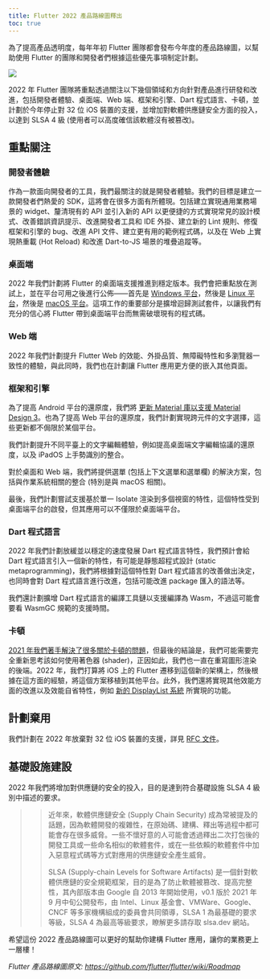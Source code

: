 ```yaml
---
title: Flutter 2022 產品路線圖釋出
toc: true
---
```


為了提高產品透明度，每年年初 Flutter 團隊都會發布今年度的產品路線圖，以幫助使用 Flutter 的團隊和開發者們根據這些優先事項制定計劃。

![](https://files.flutter-io.cn/posts/flutter-cn/2022/flutter-roadmap-2022/flutter-2022-roadmap.jpg)

2022 年 Flutter 團隊將重點透過關注以下幾個領域和方向針對產品進行研發和改進，包括開發者體驗、桌面端、Web 端、框架和引擎、Dart 程式語言、卡頓，並計劃於今年停止對 32 位 iOS 裝置的支援，並增加對軟體供應鏈安全方面的投入，以達到 SLSA 4 級 (使用者可以高度確信該軟體沒有被篡改)。

## 重點關注

### 開發者體驗

作為一款面向開發者的工具，我們最關注的就是開發者體驗。我們的目標是建立一款開發者們熱愛的 SDK，這將會在很多方面有所體現。包括建立實現通用業務場景的 widget、釐清現有的 API 並引入新的 API 以更便捷的方式實現常見的設計模式、改善錯誤資訊提示、改進開發者工具和 IDE 外掛、建立新的 Lint 規則、修復框架和引擎的 bug、改進 API 文件、建立更有用的範例程式碼，以及在 Web 上實現熱重載 (Hot Reload) 和改進 Dart-to-JS 場景的堆疊追蹤等。

### 桌面端

2022 年我們計劃將 Flutter 的桌面端支援推進到穩定版本。我們會把重點放在測試上，並在平台可用之後進行公佈——首先是 [Windows 平台](https://github.com/flutter/flutter/projects/209)，然後是 [Linux 平台](https://github.com/flutter/flutter/projects/216)，然後是 [macOS 平台](https://github.com/flutter/flutter/projects/215)。這項工作的重要部分是擴增迴歸測試套件，以讓我們有充分的信心將 Flutter 帶到桌面端平台而無需破壞現有的程式碼。

### Web 端

2022 年我們計劃提升 Flutter Web 的效能、外掛品質、無障礙特性和多瀏覽器一致性的體驗，與此同時，我們也在計劃讓 Flutter 應用更方便的嵌入其他頁面。

### 框架和引擎

為了提高 Android 平台的還原度，我們將 [更新 Material 庫以支援 Material Design 3](https://github.com/flutter/flutter/issues/91605)。也為了提高 Web 平台的還原度，我們計劃實現跨元件的文字選擇，這些更新都不侷限於某個平台。

我們計劃提升不同平臺上的文字編輯體驗，例如提高桌面端文字編輯協議的還原度，以及 iPadOS 上手勢識別的整合。

對於桌面和 Web 端，我們將提供選單 (包括上下文選單和選單欄) 的解決方案，包括與作業系統相關的整合 (特別是與 macOS 相關)。

最後，我們計劃嘗試支援基於單一 Isolate 渲染到多個視窗的特性，這個特性受到桌面端平台的啟發，但其應用可以不僅限於桌面端平台。

### Dart 程式語言

2022 年我們計劃放緩並以穩定的速度發展 Dart 程式語言特性，我們預計會給 Dart 程式語言引入一個新的特性，有可能是靜態超程式設計 (static metaprogramming)，我們將根據對這個特性對 Dart 程式語言的改善做出決定，也同時會對 Dart 程式語言進行改進，包括可能改進 package 匯入的語法等。

我們還計劃擴增 Dart 程式語言的編譯工具鏈以支援編譯為 Wasm，不過這可能會要看 WasmGC 規範的支援時間。

### 卡頓

[2021 年我們著手解決了很多關於卡頓的問題](https://files.flutter-io.cn/flutter-design-docs/Jank_in_Flutter.pdf)，但最後的結論是，我們可能需要完全重新思考該如何使用著色器 (shader)，正因如此，我們也一直在重寫圖形渲染的後端。2022 年，我們打算將 iOS 上的 Flutter 遷移到這個新的架構上，然後根據在這方面的經驗，將這個方案移植到其他平台。此外，我們還將實現其他效能方面的改進以及效能自省特性，例如 [新的 DisplayList 系統](https://github.com/flutter/flutter/issues/85737) 所實現的功能。

## 計劃棄用

我們計劃在 2022 年放棄對 32 位 iOS 裝置的支援，詳見 [RFC 文件](https://files.flutter-io.cn/flutter-design-docs/RFC_Move_32-bit_iOS_to_Best_Effort_Tier.pdf)。

## 基礎設施建設

2022 年我們將增加對供應鏈的安全的投入，目的是達到符合基礎設施 SLSA 4 級別中描述的要求。

>> 近年來，軟體供應鏈安全 (Supply Chain Security) 成為常被提及的話題，因為軟體開發的複雜性，在原始碼、建構、釋出等過程中都可能會存在很多威脅。一些不懷好意的人可能會透過釋出二次打包後的開發工具或一些命名相似的軟體套件，或在一些依賴的軟體套件中加入惡意程式碼等方式對應用的供應鏈安全產生威脅。
>> 
>> SLSA (Supply-chain Levels for Software Artifacts) 是一個針對軟體供應鏈的安全規範框架，目的是為了防止軟體被篡改、提高完整性，其內部版本由 Google 自 2013 年開始使用，v0.1 版於 2021 年 9 月中旬公開發布，由 Intel、Linux 基金會、VMWare、Google、CNCF 等多家機構組成的委員會共同領導，SLSA 1 為最基礎的要求等級，SLSA 4 為最高等級要求，瞭解更多請存取 slsa.dev 網站。

希望這份 2022 產品路線圖可以更好的幫助你建構 Flutter 應用，讓你的業務更上一層樓！

*Flutter 產品路線圖原文: https://github.com/flutter/flutter/wiki/Roadmap*
